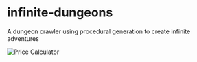 # infinite-dungeons
 A dungeon crawler using procedural generation to create infinite adventures

![Price Calculator](images/player_view.png)
